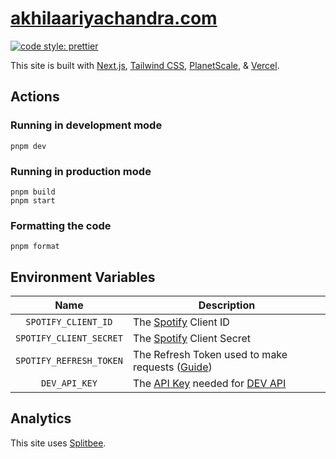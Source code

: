 # [akhilaariyachandra.com](https://akhilaariyachandra.com/)

[![code style: prettier](https://img.shields.io/badge/code_style-prettier-ff69b4.svg?style=flat-square)](https://github.com/prettier/prettier)

This site is built with [Next.js](https://nextjs.org/), [Tailwind CSS](https://tailwindcss.com/), [PlanetScale](https://planetscale.com/), & [Vercel](https://vercel.com/home).

## Actions

### Running in development mode

```shell
pnpm dev
```

### Running in production mode

```shell
pnpm build
pnpm start
```

### Formatting the code

```shell
pnpm format
```

## Environment Variables

|          Name           | Description                                                                                                                 |
| :---------------------: | --------------------------------------------------------------------------------------------------------------------------- |
|   `SPOTIFY_CLIENT_ID`   | The [Spotify](https://developer.spotify.com/) Client ID                                                                     |
| `SPOTIFY_CLIENT_SECRET` | The [Spotify](https://developer.spotify.com/) Client Secret                                                                 |
| `SPOTIFY_REFRESH_TOKEN` | The Refresh Token used to make requests ([Guide](https://leerob.io/blog/spotify-api-nextjs))                                |
|      `DEV_API_KEY`      | The [API Key](https://docs.forem.com/api/#section/Authentication/api_key) needed for [DEV API](https://docs.forem.com/api/) |

## Analytics

This site uses [Splitbee](https://splitbee.io/).
